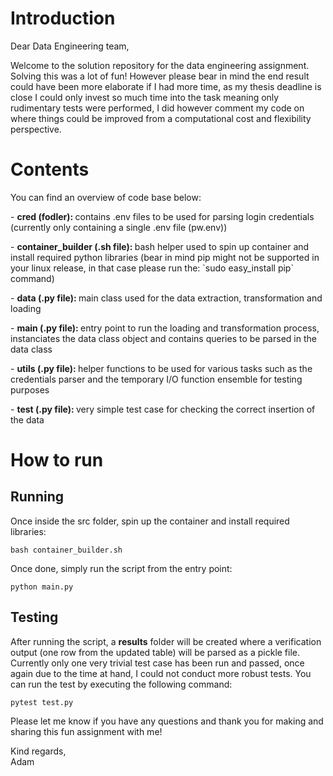 # Introduction

Dear Data Engineering team,

Welcome to the solution repository for the data engineering assignment. Solving this was a lot of fun! However please bear in mind the end result could have been more elaborate if I had more time, as my thesis deadline is close I could only invest so much time into the task meaning only rudimentary tests were performed, I did however comment my code on where things could be improved from a computational cost and flexibility perspective. 

# Contents

You can find an overview of code base below:

<p> - <b> cred (fodler): </b> contains .env files to be used for parsing login credentials (currently only containing a single .env file (pw.env))
<p> - <b> container_builder (.sh file): </b> bash helper used to spin up container and install required python libraries (bear in mind pip might not be supported in your linux release, in that case please run the: `sudo easy_install pip` command)
<p> - <b> data (.py file): </b> main class used for the data extraction, transformation and loading 
<p> - <b> main (.py file): </b> entry point to run the loading and transformation process, instanciates the data class object and contains queries to be parsed in the data class
<p> - <b> utils (.py file): </b> helper functions to be used for various tasks such as the credentials parser and the temporary I/O function ensemble for testing purposes
<p> - <b> test (.py file): </b> very simple test case for checking the correct insertion of the data

# How to run

## Running 

Once inside the src folder, spin up the container and install required libraries:

```
bash container_builder.sh
```

Once done, simply run the script from the entry point:

```
python main.py
```

## Testing

After running the script, a <b>results</b> folder will be created where a verification output (one row from the updated table) will be parsed as a pickle file. Currently only one very trivial test case has been run and passed, once again due to the time at hand, I could not conduct more robust tests. You can run the test by executing the following command:

```
pytest test.py 
```


Please let me know if you have any questions and thank you for making and sharing this fun assignment with me!

Kind regards, <br>
Adam 
